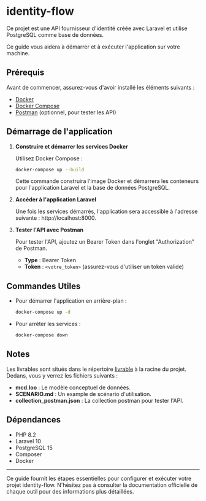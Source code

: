 # identity-flow

Ce projet est une API fournisseur d'identité créée avec Laravel et utilise PostgreSQL comme base de données.

Ce guide vous aidera à démarrer et à exécuter l'application sur votre machine.

## Prérequis

Avant de commencer, assurez-vous d'avoir installé les éléments suivants :

- [Docker](https://www.docker.com/get-started)
- [Docker Compose](https://docs.docker.com/compose/install/)
- [Postman](https://www.postman.com/) (optionnel, pour tester les API)

## Démarrage de l'application

1. **Construire et démarrer les services Docker**

   Utilisez Docker Compose :
    ```bash
    docker-compose up --build
    ```
   Cette commande construira l'image Docker et démarrera les conteneurs pour l'application Laravel et la base de données PostgreSQL.

2. **Accéder à l'application Laravel**

   Une fois les services démarrés, l'application sera accessible à l'adresse suivante : http://localhost:8000.

3. **Tester l'API avec Postman**

   Pour tester l'API, ajoutez un Bearer Token dans l'onglet "Authorization" de Postman.
    - **Type** : Bearer Token
    - **Token** : `<votre_token>` (assurez-vous d'utiliser un token valide)

## Commandes Utiles

- Pour démarrer l'application en arrière-plan :
    ```bash
    docker-compose up -d
    ```
- Pour arrêter les services :
    ```bash
    docker-compose down
    ```
  
## Notes
Les livrables sont situés dans le répertoire [livrable](livrable) à la racine du projet. Dedans, vous y verrez les fichiers suivants :
- **mcd.loo** : Le modèle conceptuel de données.
- **SCENARIO.md** : Un example de scénario d'utilisation.
- **collection_postman.json** : La collection postman pour tester l'API.

## Dépendances

- PHP 8.2
- Laravel 10
- PostgreSQL 15
- Composer
- Docker

---

Ce guide fournit les étapes essentielles pour configurer et exécuter votre projet identity-flow. N'hésitez pas à consulter la documentation officielle de chaque outil pour des informations plus détaillées.
